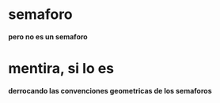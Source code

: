 # semaforo
#### pero no es un semaforo
# mentira, si lo es
#### derrocando las convenciones geometricas de los semaforos
